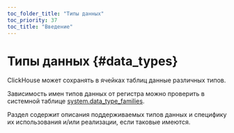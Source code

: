 ```yaml
---
toc_folder_title: "Типы данных"
toc_priority: 37
toc_title: "Введение"
---
```


# Типы данных {#data_types}

ClickHouse может сохранять в ячейках таблиц данные различных типов.

Зависимость имен типов данных от регистра можно проверить в системной таблице [system.data_type_families](../../operations/system-tables/data_type_families.md#system_tables-data_type_families).

Раздел содержит описания поддерживаемых типов данных и специфику их использования и/или реализации, если таковые имеются.

